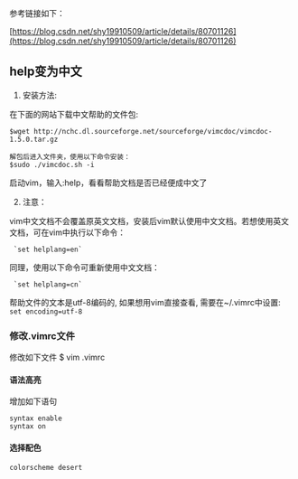 
参考链接如下：

[https://blog.csdn.net/shy19910509/article/details/80701126](https://blog.csdn.net/shy19910509/article/details/80701126)

## help变为中文

1. 安装方法:

在下面的网站下载中文帮助的文件包:

    $wget http://nchc.dl.sourceforge.net/sourceforge/vimcdoc/vimcdoc-1.5.0.tar.gz
    
    解包后进入文件夹，使用以下命令安装：
    $sudo ./vimcdoc.sh -i

启动vim，输入:help，看看帮助文档是否已经便成中文了

2. 注意：

vim中文文档不会覆盖原英文文档，安装后vim默认使用中文文档。若想使用英文文档，可在vim中执行以下命令：

     `set helplang=en`

同理，使用以下命令可重新使用中文文档：

     `set helplang=cn`

帮助文件的文本是utf-8编码的, 如果想用vim直接查看, 需要在~/.vimrc中设置:
   `set encoding=utf-8`


### 修改.vimrc文件

修改如下文件
$ vim .vimrc

#### 语法高亮
增加如下语句

    syntax enable
    syntax on


#### 选择配色
    colorscheme desert
